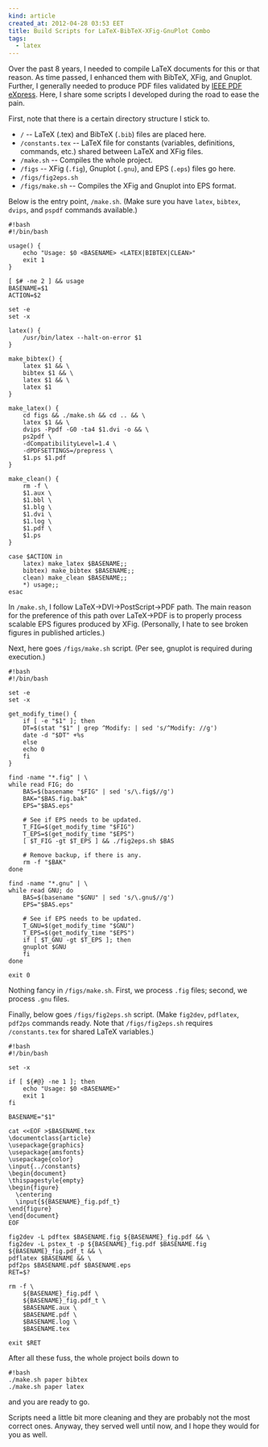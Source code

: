 ```yaml
---
kind: article
created_at: 2012-04-28 03:53 EET
title: Build Scripts for LaTeX-BibTeX-XFig-GnuPlot Combo 
tags:
  - latex
---
```


Over the past 8 years, I needed to compile LaTeX documents for this or that reason. As time passed, I enhanced them with BibTeX, XFig, and Gnuplot. Further, I generally needed to produce PDF files validated by [IEEE PDF eXpress](http://www.pdf-express.org/). Here, I share some scripts I developed during the road to ease the pain.

First, note that there is a certain directory structure I stick to.

- `/` -- LaTeX (.tex) and BibTeX (`.bib`) files are placed here.
- `/constants.tex` -- LaTeX file for constants (variables, definitions, commands, etc.) shared between LaTeX and XFig files.
- `/make.sh` -- Compiles the whole project.
- `/figs` -- XFig (`.fig`), Gnuplot (`.gnu`), and EPS (`.eps`) files go here.
- `/figs/fig2eps.sh`
- `/figs/make.sh` -- Compiles the XFig and Gnuplot into EPS format.

Below is the entry point, `/make.sh`. (Make sure you have `latex`, `bibtex`, `dvips`, and `pspdf` commands available.)

    #!bash
    #!/bin/bash
    
    usage() {
        echo "Usage: $0 <BASENAME> <LATEX|BIBTEX|CLEAN>"
        exit 1
    }
    
    [ $# -ne 2 ] && usage
    BASENAME=$1
    ACTION=$2
    
    set -e
    set -x
    
    latex() {
        /usr/bin/latex --halt-on-error $1
    }
    
    make_bibtex() {
        latex $1 && \
    	bibtex $1 && \
    	latex $1 && \
    	latex $1
    }
    
    make_latex() {
        cd figs && ./make.sh && cd .. && \
        latex $1 && \
        dvips -Ppdf -G0 -ta4 $1.dvi -o && \
        ps2pdf \
    	-dCompatibilityLevel=1.4 \
    	-dPDFSETTINGS=/prepress \
    	$1.ps $1.pdf
    }
    
    make_clean() {
        rm -f \
    	$1.aux \
    	$1.bbl \
    	$1.blg \
    	$1.dvi \
    	$1.log \
    	$1.pdf \
    	$1.ps
    }
    
    case $ACTION in
        latex) make_latex $BASENAME;;
        bibtex) make_bibtex $BASENAME;;
        clean) make_clean $BASENAME;;
        *) usage;;
    esac

In `/make.sh`, I follow LaTeX->DVI->PostScript->PDF path. The main reason for the preference of this path over LaTeX->PDF is to properly process scalable EPS figures produced by XFig. (Personally, I hate to see broken figures in published articles.)

Next, here goes `/figs/make.sh` script. (Per see, gnuplot is required during execution.)

    #!bash
    #!/bin/bash
    
    set -e
    set -x
    
    get_modify_time() {
        if [ -e "$1" ]; then
    	DT=$(stat "$1" | grep ^Modify: | sed 's/^Modify: //g')
    	date -d "$DT" +%s
        else
    	echo 0
        fi
    }
    
    find -name "*.fig" | \
    while read FIG; do
        BAS=$(basename "$FIG" | sed 's/\.fig$//g')
        BAK="$BAS.fig.bak"
        EPS="$BAS.eps"
    
        # See if EPS needs to be updated.
        T_FIG=$(get_modify_time "$FIG")
        T_EPS=$(get_modify_time "$EPS")
        [ $T_FIG -gt $T_EPS ] && ./fig2eps.sh $BAS
    
        # Remove backup, if there is any.
        rm -f "$BAK"
    done
    
    find -name "*.gnu" | \
    while read GNU; do
        BAS=$(basename "$GNU" | sed 's/\.gnu$//g')
        EPS="$BAS.eps"
    
        # See if EPS needs to be updated.
        T_GNU=$(get_modify_time "$GNU")
        T_EPS=$(get_modify_time "$EPS")
        if [ $T_GNU -gt $T_EPS ]; then
    	gnuplot $GNU
        fi
    done
    
    exit 0

Nothing fancy in `/figs/make.sh`. First, we process `.fig` files; second, we process `.gnu` files.

Finally, below goes `/figs/fig2eps.sh` script. (Make `fig2dev`, `pdflatex`, `pdf2ps` commands ready. Note that `/figs/fig2eps.sh` requires `/constants.tex` for shared LaTeX variables.)

    #!bash
    #!/bin/bash
    
    set -x
    
    if [ ${#@} -ne 1 ]; then
        echo "Usage: $0 <BASENAME>"
        exit 1
    fi
    
    BASENAME="$1"
    
    cat <<EOF >$BASENAME.tex
    \documentclass{article}
    \usepackage{graphics}
    \usepackage{amsfonts}
    \usepackage{color}
    \input{../constants}
    \begin{document}
    \thispagestyle{empty}
    \begin{figure}
      \centering
      \input{${BASENAME}_fig.pdf_t}
    \end{figure}
    \end{document}
    EOF
    
    fig2dev -L pdftex $BASENAME.fig ${BASENAME}_fig.pdf && \
    fig2dev -L pstex_t -p ${BASENAME}_fig.pdf $BASENAME.fig ${BASENAME}_fig.pdf_t && \
    pdflatex $BASENAME && \
    pdf2ps $BASENAME.pdf $BASENAME.eps
    RET=$?
    
    rm -f \
        ${BASENAME}_fig.pdf \
        ${BASENAME}_fig.pdf_t \
        $BASENAME.aux \
        $BASENAME.pdf \
        $BASENAME.log \
        $BASENAME.tex
    
    exit $RET

After all these fuss, the whole project boils down to

    #!bash
    ./make.sh paper bibtex
    ./make.sh paper latex

and you are ready to go.

Scripts need a little bit more cleaning and they are probably not the most correct ones. Anyway, they served well until now, and I hope they would for you as well.
